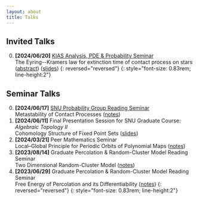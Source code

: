```yaml
---
layout: about
title: Talks
---
```


## Invited Talks


0. **[2024/06/20]** [KIAS Analysis, PDE & Probability Seminar](http://newton.kias.re.kr/~appseminar/)<br>
The Eyring--Kramers law for extinction time of contact process on stars ([abstract](https://www.kias.re.kr/kias/activities/seminars/view.do?seqno=PGN1720240530-0003&menuNo=404003)) ([slides](https://starrysky422.github.io/2024/06/20/eyring-kramers-for-contact-on-stars/))
{: reversed="reversed"}
{: style="font-size: 0.83rem; line-height:2"}



## Seminar Talks
0. **[2024/06/17]** [SNU Probability Group Reading Seminar](https://sites.google.com/view/snuprob/seminar/reading-seminar?authuser=0)<br>
Metastability of Contact Processes ([notes](https://starrysky422.github.io/2024/06/17/metastability-of-contact-processes/))
0. **[2024/06/11]** Final Presentation Session for SNU Graduate Course: *Algebraic Topology II*<br>
Cohomology Structure of Fixed Point Sets ([slides](https://starrysky422.github.io/2024/06/11/cohomology-structure-of-fixed-point-sets/))
0. **[2024/03/21]** Peer Mathematics Seminar<br>
Local–Global Principle for Periodic Orbits of Polynomial Maps ([notes](https://starrysky422.github.io/2024/03/21/local-to-global-for-polynomial-periodic-orbits/))
0. **[2023/08/14]** Graduate Percolation & Random-Cluster Model Reading Seminar<br>
Two Dimensional Random-Cluster Model ([notes](https://starrysky422.github.io/2023/09/01/two-dimensional-random-cluster-model/))
0. **[2023/06/29]** Graduate Percolation & Random-Cluster Model Reading Seminar<br>
Free Energy of Percolation and its Differentiability ([notes](https://starrysky422.github.io/2023/08/04/free-energy-of-percolation-and-its-differentiability/))
{: reversed="reversed"}
{: style="font-size: 0.83rem; line-height:2"}